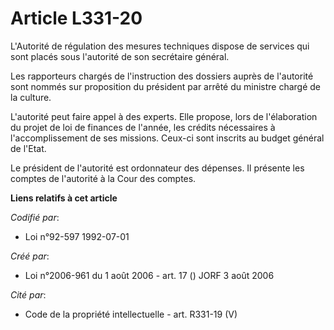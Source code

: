 # Article L331-20

L'Autorité de régulation des mesures techniques dispose de services qui sont placés sous l'autorité de son secrétaire
général.

Les rapporteurs chargés de l'instruction des dossiers auprès de l'autorité sont nommés sur proposition du président par
arrêté du ministre chargé de la culture.

L'autorité peut faire appel à des experts. Elle propose, lors de l'élaboration du projet de loi de finances de l'année, les
crédits nécessaires à l'accomplissement de ses missions. Ceux-ci sont inscrits au budget général de l'Etat.

Le président de l'autorité est ordonnateur des dépenses. Il présente les comptes de l'autorité à la Cour des comptes.

**Liens relatifs à cet article**

_Codifié par_:

  - Loi n°92-597 1992-07-01

_Créé par_:

  - Loi n°2006-961 du 1 août 2006 - art. 17 () JORF 3 août 2006

_Cité par_:

  - Code de la propriété intellectuelle - art. R331-19 (V)
